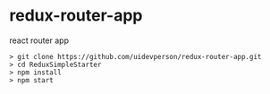 # redux-router-app
react router app

```
> git clone https://github.com/uidevperson/redux-router-app.git
> cd ReduxSimpleStarter
> npm install
> npm start
```
